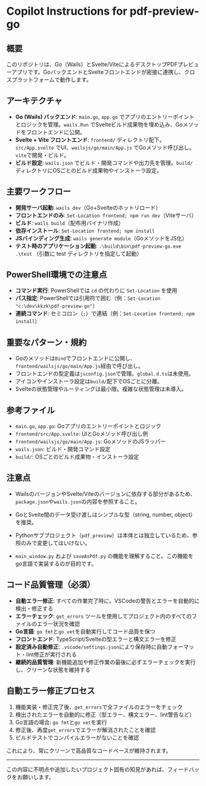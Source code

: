 # Copilot Instructions for pdf-preview-go

## 概要
このリポジトリは、Go（Wails）とSvelte/ViteによるデスクトップPDFプレビューアプリです。GoバックエンドとSvelteフロントエンドが密接に連携し、クロスプラットフォームで動作します。

## アーキテクチャ
- **Go (Wails) バックエンド**: `main.go`, `app.go` でアプリのエントリーポイントとロジックを管理。`wails.Run` でSvelteビルド成果物を埋め込み、Goメソッドをフロントエンドに公開。
- **Svelte + Vite フロントエンド**: `frontend/` ディレクトリ配下。`src/App.svelte` でUI、`wailsjs/go/main/App.js` でGoメソッド呼び出し。`vite`で開発・ビルド。
- **ビルド設定**: `wails.json` でビルド・開発コマンドや出力先を管理。`build/` ディレクトリにOSごとのビルド成果物やインストーラ設定。

## 主要ワークフロー
- **開発サーバ起動**: `wails dev`（Go+Svelteのホットリロード）
- **フロントエンドのみ**: `Set-Location frontend; npm run dev`（Viteサーバ）
- **ビルド**: `wails build`（配布用バイナリ作成）
- **依存インストール**: `Set-Location frontend; npm install`
- **JSバインディング生成**: `wails generate module`（GoメソッドをJS化）
- **テスト時のアプリケーション起動**: `.\build\bin\pdf-preview-go.exe .\test` （引数に test ディレクトリを指定して起動）

## PowerShell環境での注意点
- **コマンド実行**: PowerShellでは `cd` の代わりに `Set-Location` を使用
- **パス指定**: PowerShellでは引用符で囲む（例：`Set-Location "c:\dev\kkzk\pdf-preview-go"`）
- **連続コマンド**: セミコロン（`;`）で連結（例：`Set-Location frontend; npm install`）

## 重要なパターン・規約
- Goのメソッドは`Bind`でフロントエンドに公開し、`frontend/wailsjs/go/main/App.js`経由で呼び出し。
- フロントエンドの型定義は`jsconfig.json`で管理。`global.d.ts`は未使用。
- アイコンやインストーラ設定は`build/`配下でOSごとに分離。
- Svelteの状態管理やルーティングは最小限。複雑な状態管理は未導入。

## 参考ファイル
- `main.go`, `app.go`: Goアプリのエントリーポイントとロジック
- `frontend/src/App.svelte`: UIとGoメソッド呼び出し例
- `frontend/wailsjs/go/main/App.js`: GoメソッドのJSラッパー
- `wails.json`: ビルド・開発コマンド設定
- `build/`: OSごとのビルド成果物・インストーラ設定

## 注意点
- WailsのバージョンやSvelte/Viteのバージョンに依存する部分があるため、`package.json`や`wails.json`の内容を参照すること。
- GoとSvelte間のデータ受け渡しはシンプルな型（string, number, object）を推奨。
- Pythonサブプロジェクト（`pdf_preview`）は本体とは独立しているため、参照のみで変更してはいけない。

- `main_window.py` および `saveAsPdf.py` の機能を理解すること。この機能をgo言語で実装するのが目的です。

## コード品質管理（必須）
- **自動エラー修正**: すべての作業完了時に、VSCodeの警告とエラーを自動的に検出・修正する
- **エラーチェック**: `get_errors` ツールを使用してプロジェクト内のすべてのファイルのエラー状況を確認
- **Go言語**: `go fmt`と`go vet`を自動実行してコード品質を保つ
- **フロントエンド**: TypeScript/Svelteの型エラーと構文エラーを修正
- **設定済み自動修正**: `.vscode/settings.json`により保存時に自動フォーマット・lint修正が実行される
- **継続的品質管理**: 新機能追加や修正作業の最後に必ずエラーチェックを実行し、クリーンな状態を維持する

## 自動エラー修正プロセス
1. 機能実装・修正完了後、`get_errors`で全ファイルのエラーをチェック
2. 検出されたエラーを自動的に修正（型エラー、構文エラー、lint警告など）
3. Go言語の場合: `go fmt`と`go vet`を実行
4. 修正後、再度`get_errors`でエラーが解消されたことを確認
5. ビルドテストでコンパイルエラーがないことを確認

これにより、常にクリーンで高品質なコードベースが維持されます。

---

この内容に不明点や追加したいプロジェクト固有の知見があれば、フィードバックをお願いします。
